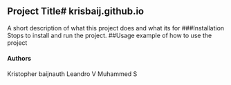 ## Project Title# krisbaij.github.io
A short description of what this project does and what its for
###Installation
Stops to install and run the project.
##Usage
example of how to use the project
#### Authors
Kristopher baijnauth Leandro V Muhammed S
